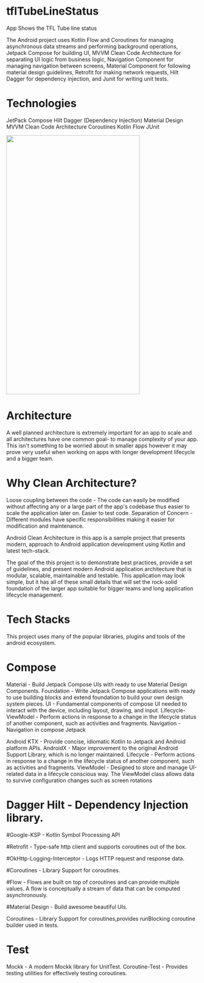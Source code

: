 # tflTubeLineStatus

App Shows the TFL Tube line status

The Android project uses Kotlin Flow and Coroutines for managing asynchronous data streams and performing background operations, 
Jetpack Compose for building UI, MVVM Clean Code Architecture for separating UI logic from business logic, Navigation Component for managing 
navigation between screens, Material Component for following material design guidelines, Retrofit for making network requests, 
Hilt Dagger for dependency injection, and Junit for writing unit tests.

# Technologies 
JetPack Compose
Hilt Dagger (Dependency Injection)
Material Design
MVVM Clean Code Architecture
Coroutines
Kotlin Flow
JUnit 

<img src="https://user-images.githubusercontent.com/49866308/216114966-4f67584e-83fa-4bcf-b33d-aec635836fe4.png" width="350" height="680">

# Architecture
A well planned architecture is extremely important for an app to scale and all architectures have one common goal- to manage complexity of your app. This isn't something to be worried about in smaller apps however it may prove very useful when working on apps with longer development lifecycle and a bigger team.

# Why Clean Architecture?
Loose coupling between the code - The code can easily be modified without affecting any or a large part of the app's codebase thus easier to scale the application later on. Easier to test code. Separation of Concern - Different modules have specific responsibilities making it easier for modification and maintenance.

Android Clean Architecture in this app is a sample project that presents modern, approach to Android application development using Kotlin and latest tech-stack.

The goal of the this project is to demonstrate best practices, provide a set of guidelines, and present modern Android application architecture that is modular, scalable, maintainable and testable. This application may look simple, but it has all of these small details that will set the rock-solid foundation of the larger app suitable for bigger teams and long application lifecycle management.

# Tech Stacks
This project uses many of the popular libraries, plugins and tools of the android ecosystem.

# Compose

Material - Build Jetpack Compose UIs with ready to use Material Design Components.
Foundation - Write Jetpack Compose applications with ready to use building blocks and extend foundation to build your own design system pieces.
UI - Fundamental components of compose UI needed to interact with the device, including layout, drawing, and input.
Lifecycle-ViewModel - Perform actions in response to a change in the lifecycle status of another component, such as activities and fragments.
Navigation - Navigation in compose 
Jetpack

Android KTX - Provide concise, idiomatic Kotlin to Jetpack and Android platform APIs.
AndroidX - Major improvement to the original Android Support Library, which is no longer maintained.
Lifecycle - Perform actions in response to a change in the lifecycle status of another component, such as activities and fragments.
ViewModel - Designed to store and manage UI-related data in a lifecycle conscious way. The ViewModel class allows data to survive configuration changes such as screen rotations
# Dagger Hilt - Dependency Injection library.

#Google-KSP - Kotlin Symbol Processing API

#Retrofit - Type-safe http client and supports coroutines out of the box.

#OkHttp-Logging-Interceptor - Logs HTTP request and response data.

#Coroutines - Library Support for coroutines.

#Flow - Flows are built on top of coroutines and can provide multiple values. A flow is conceptually a stream of data that can be computed asynchronously.

#Material Design - Build awesome beautiful UIs.

Coroutines - Library Support for coroutines,provides runBlocking coroutine builder used in tests.

# Test

Mockk - A modern Mockk library for UnitTest.
Coroutine-Test - Provides testing utilities for effectively testing coroutines.

